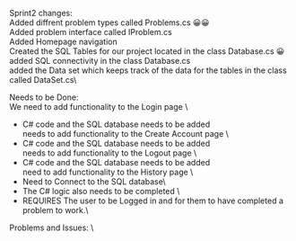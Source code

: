 Sprint2 changes: \
Added diffrent problem types called Problems.cs 😀😀 \
Added problem interface called IProblem.cs \
Added Homepage navigation\
Created the SQL Tables for our project located in the class Database.cs 😀 \
added SQL connectivity in the class Database.cs\
added the Data set which keeps track of the data for the tables in the class called DataSet.cs\

Needs to be Done: \
We need to add functionality to the Login page \
  - C# code and the SQL database needs to be added \
needs to add functionality to the Create Account page \
  - C# code and the SQL database needs to be added \
needs to add functionality to the Logout page \
  - C# code and the SQL database needs to be added \
need to add functionality to the History page \
  - Need to Connect to the SQL database\
  - The C# logic also needs to be completed \
  - REQUIRES The user to be Logged in and for them to have completed a problem to work.\

Problems and Issues: \

